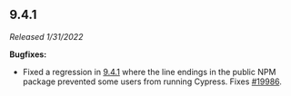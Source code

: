 ## 9.4.1

_Released 1/31/2022_

**Bugfixes:**

- Fixed a regression in [9.4.1](/guides/references/changelog#9-3-0) where the
  line endings in the public NPM package prevented some users from running
  Cypress. Fixes [#19986](https://github.com/cypress-io/cypress/issues/19986).
